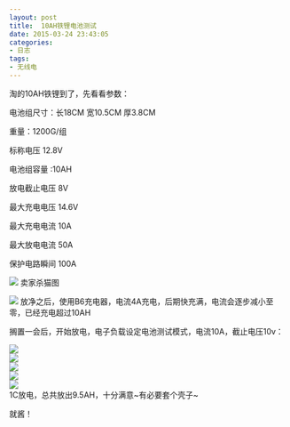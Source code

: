 ```yaml
---
layout: post
title: 	10AH铁锂电池测试
date: 2015-03-24 23:43:05
categories:
- 日志
tags:
- 无线电
---
```


淘的10AH铁锂到了，先看看参数：    

电池组尺寸：长18CM 宽10.5CM 厚3.8CM      

重量：1200G/组

标称电压 12.8V

电池组容量 :10AH

放电截止电压 8V

最大充电电压 14.6V

最大充电电流 10A

最大放电电流 50A

保护电路瞬间 100A

![](http://i1328.photobucket.com/albums/w532/xwlogic/_zpssotiozm7.jpg)
卖家杀猫图    

![](http://i1328.photobucket.com/albums/w532/xwlogic/IMG_20150323_212053936_zpsd0kavhcn.jpg)
放净之后，使用B6充电器，电流4A充电，后期快充满，电流会逐步减小至零，已经充电超过10AH   

搁置一会后，开始放电，电子负载设定电池测试模式，电流10A，截止电压10v：

![](http://i1328.photobucket.com/albums/w532/xwlogic/IMG_20150323_213525577_zpsjgn6ugmr.jpg)    
![](http://i1328.photobucket.com/albums/w532/xwlogic/IMG_20150323_215116794_zpslvmekun7.jpg)    
![](http://i1328.photobucket.com/albums/w532/xwlogic/IMG_20150323_221242047_zpsl5tdmyzn.jpg)    
![](http://i1328.photobucket.com/albums/w532/xwlogic/IMG_20150323_222724326_zpsynxczfgj.jpg)    
![](http://i1328.photobucket.com/albums/w532/xwlogic/IMG_20150323_223220223_zps5tn4hfhs.jpg)     
1C放电，总共放出9.5AH，十分满意~有必要套个壳子~    

就酱！
